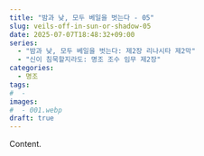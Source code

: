 ```yaml
---
title: "밤과 낮, 모두 베일을 벗는다 - 05"
slug: veils-off-in-sun-or-shadow-05
date: 2025-07-07T18:48:32+09:00
series:
  - "밤과 낮, 모두 베일을 벗는다: 제2장 리나시타 제2막"
  - "신이 침묵할지라도: 명조 조수 임무 제2장"
categories:
  - 명조
tags:
#  - 
images:
#  - 001.webp
draft: true
---
```


Content.
